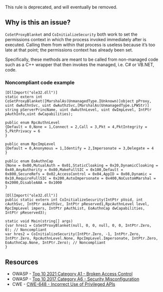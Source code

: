This rule is deprecated, and will eventually be removed.

## Why is this an issue?

`CoSetProxyBlanket` and `CoInitializeSecurity` both work to set the permissions context in which the process invoked
immediately after is executed. Calling them from within that process is useless because it’s too late at that point; the permissions context has
already been set.

Specifically, these methods are meant to be called from non-managed code such as a C++ wrapper that then invokes the managed, i.e. C# or VB.NET,
code.

### Noncompliant code example

    [DllImport("ole32.dll")]
    static extern int CoSetProxyBlanket([MarshalAs(UnmanagedType.IUnknown)]object pProxy, uint dwAuthnSvc, uint dwAuthzSvc,[MarshalAs(UnmanagedType.LPWStr)] string pServerPrincName, uint dwAuthnLevel, uint dwImpLevel, IntPtr pAuthInfo,uint dwCapabilities);
    
    public enum RpcAuthnLevel
    {Default = 0,None = 1,Connect = 2,Call = 3,Pkt = 4,PktIntegrity = 5,PktPrivacy = 6
    }
    
    public enum RpcImpLevel
    {Default = 0,Anonymous = 1,Identify = 2,Impersonate = 3,Delegate = 4
    }
    
    public enum EoAuthnCap
    {None = 0x00,MutualAuth = 0x01,StaticCloaking = 0x20,DynamicCloaking = 0x40,AnyAuthority = 0x80,MakeFullSIC = 0x100,Default = 0x800,SecureRefs = 0x02,AccessControl = 0x04,AppID = 0x08,Dynamic = 0x10,RequireFullSIC = 0x200,AutoImpersonate = 0x400,NoCustomMarshal = 0x2000,DisableAAA = 0x1000
    }
    
    [DllImport("ole32.dll")]
    public static extern int CoInitializeSecurity(IntPtr pVoid, int cAuthSvc, IntPtr asAuthSvc, IntPtr pReserved1,RpcAuthnLevel level, RpcImpLevel impers, IntPtr pAuthList, EoAuthnCap dwCapabilities, IntPtr pReserved3);
    
    static void Main(string[] args)
    {var hres1 = CoSetProxyBlanket(null, 0, 0, null, 0, 0, IntPtr.Zero, 0); // Noncompliant
    var hres2 = CoInitializeSecurity(IntPtr.Zero, -1, IntPtr.Zero, IntPtr.Zero, RpcAuthnLevel.None,	RpcImpLevel.Impersonate, IntPtr.Zero, EoAuthnCap.None, IntPtr.Zero); // Noncompliant
    }

## Resources

- OWASP - [Top 10 2021 Category A1 - Broken Access Control](https://owasp.org/Top10/A01_2021-Broken_Access_Control/)
- OWASP - [Top 10 2017 Category A6 - Security
  Misconfiguration](https://owasp.org/www-project-top-ten/2017/A6_2017-Security_Misconfiguration)
- CWE - [CWE-648 - Incorrect Use of Privileged APIs](https://cwe.mitre.org/data/definitions/648)